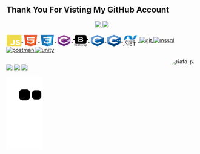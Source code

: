 ## Thank You For Visting My GitHub Account 

<div align="center">
  <a href="https://github.com/pankaj-kumar-maurya">
  <img height="180em" src="https://github-readme-stats.vercel.app/api?username=pankaj-kumar-maurya&show_icons=true&theme=dracula&include_all_commits=true&count_private=true"/>
  <img height="180em" src="https://github-readme-stats.vercel.app/api/top-langs/?username=pankaj-kumar-maurya&layout=compact&langs_count=7&theme=dracula"/>
</div>
<div style="display: inline_block"><br>
  <img align="center" alt="Rafa-Js" height="30" width="40" src="https://raw.githubusercontent.com/devicons/devicon/master/icons/javascript/javascript-plain.svg">
  <img align="center" alt="Rafa-HTML" height="30" width="40" src="https://raw.githubusercontent.com/devicons/devicon/master/icons/html5/html5-original.svg">
  <img align="center" alt="Rafa-CSS" height="30" width="40" src="https://raw.githubusercontent.com/devicons/devicon/master/icons/css3/css3-original.svg">
  <img align="center" alt="Rafa-Csharp" height="30" width="40" src="https://raw.githubusercontent.com/devicons/devicon/master/icons/csharp/csharp-original.svg">
  <img src="https://raw.githubusercontent.com/devicons/devicon/master/icons/bootstrap/bootstrap-plain-wordmark.svg" align="center" width="40" height="30"/>
<img align="center" src="https://raw.githubusercontent.com/devicons/devicon/master/icons/c/c-original.svg" alt="c" width="40" height="30"/>
<img  align="center"  src="https://raw.githubusercontent.com/devicons/devicon/master/icons/cplusplus/cplusplus-original.svg" alt="cplusplus" width="40" height="30"/>
<img  align="center" src="https://raw.githubusercontent.com/devicons/devicon/master/icons/dot-net/dot-net-original-wordmark.svg" alt="dotnet" width="40" height="30"/>
<img  align="center" src="https://www.vectorlogo.zone/logos/git-scm/git-scm-icon.svg" alt="git" width="40" height="30"/>
<img  align="center" src="https://www.svgrepo.com/show/303229/microsoft-sql-server-logo.svg" alt="mssql" width="40" height="30"/>
<img  align="center" src="https://www.vectorlogo.zone/logos/getpostman/getpostman-icon.svg" alt="postman" width="40" height="40"/>
<img  align="center" src="https://www.vectorlogo.zone/logos/unity3d/unity3d-icon.svg" alt="unity" width="40" height="40"/> </a> </p>
<img align="right" alt="Rafa-pic" height="150" style="border-radius:50px;" src="https://media4.giphy.com/media/L1R1tvI9svkIWwpVYr/giphy.gif?cid=ecf05e47tbltrdq86m33bc2v1rp7q22fywilk7eapjatlmyz&rid=giphy.gif&ct=g">
</div>
  
  ##
 
<div> 
  <a href="https://youtube.com/@DarkFurnus" target="_blank"><img src="https://img.shields.io/badge/YouTube-FF0000?style=for-the-badge&logo=youtube&logoColor=white" target="_blank"></a>
  <a href = "mailto:pankajmaurya872691@gmail.com"><img src="https://img.shields.io/badge/-Gmail-%23333?style=for-the-badge&logo=gmail&logoColor=white" target="_blank"></a>
  <a href="https://www.linkedin.com/in/pankaj-kumar-maurya-6b4244230" target="_blank"><img src="https://img.shields.io/badge/-LinkedIn-%230077B5?style=for-the-badge&logo=linkedin&logoColor=white" target="_blank"></a> 
 
  ![Snake animation](https://github.com/rafaballerini/rafaballerini/blob/output/github-contribution-grid-snake.svg)
 
</div>
